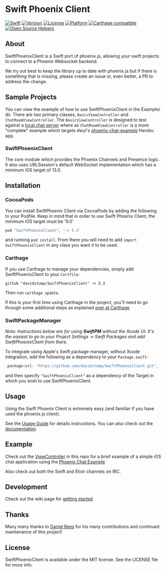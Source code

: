 # Swift Phoenix Client

[![Swift](https://img.shields.io/badge/Swift-5.0-orange.svg?style=flat)](https://swift.org/)
[![Version](https://img.shields.io/cocoapods/v/SwiftPhoenixClient.svg?style=flat)](http://cocoapods.org/pods/SwiftPhoenixClient)
[![License](https://img.shields.io/cocoapods/l/SwiftPhoenixClient.svg?style=flat)](http://cocoapods.org/pods/SwiftPhoenixClient)
[![Platform](https://img.shields.io/cocoapods/p/SwiftPhoenixClient.svg?style=flat)](http://cocoapods.org/pods/SwiftPhoenixClient)
[![Carthage compatible](https://img.shields.io/badge/Carthage-compatible-4BC51D.svg?style=flat)](https://github.com/Carthage/Carthage)
[![Open Source Helpers](https://www.codetriage.com/davidstump/swiftphoenixclient/badges/users.svg)](https://www.codetriage.com/davidstump/swiftphoenixclient)


## About
SwiftPhoenixClient is a Swift port of phoenix.js, allowing your swift projects
to connect to a Phoenix Websocket backend.

We try out best to keep the library up to date with phoenix.js but if there is
something that is missing, please create an issue or, even better,  a PR to
address the change.

## Sample Projects

You can view the example of how to use SwiftPhoenixClient in the Example/ dir.
There are two primary classes, `BasicViewController` and `ChatRoomViewController`.
The `BasicViewController` is designed to test against a [local chat server](https://github.com/chrismccord/phoenix_chat_example)
where as `ChatRoomViewController` is a more "complete" example which targets
dwyl's [phoenix-chat-example](https://github.com/dwyl/phoenix-chat-example) Heroku app.


### SwiftPhoenixClient

The core module which provides the Phoenix Channels and Presence logic. It also
uses URLSession's default WebSocket implementation which has a minimum iOS target
of 13.0.


## Installation

### CocoaPods

You can install SwiftPhoenix Client via CocoaPods by adding the following to your
Podfile. Keep in mind that in order to use Swift Phoenix Client, the minimum iOS
target must be '9.0'

```RUBY
pod "SwiftPhoenixClient", '~> 5.3'
```

and running `pod install`. From there you will need to add `import SwiftPhoenixClient` in any class you want it to be used.

### Carthage

If you use Carthage to manage your dependencies, simply add
SwiftPhoenixClient to your `Cartfile`:

```
github "davidstump/SwiftPhoenixClient" ~> 5.3
```

Then run `carthage update`.

If this is your first time using Carthage in the project, you'll need to go through some additional steps as explained [over at Carthage](https://github.com/Carthage/Carthage#adding-frameworks-to-an-application).



### SwiftPackageManager

_Note: Instructions below are for using **SwiftPM** without the Xcode UI. It's the easiest to go to your Project Settings -> Swift Packages and add SwiftPhoenixClient from there._

To integrate using Apple's Swift package manager, without Xcode integration, add the following as a dependency to your `Package.swift`:

```swift
.package(url: "https://github.com/davidstump/SwiftPhoenixClient.git", .upToNextMajor(from: "5.2.2"))
```

and then specify `"SwiftPhoenixClient"` as a dependency of the Target in which you wish to use SwiftPhoenixClient.


## Usage

Using the Swift Phoenix Client is extremely easy (and familiar if you have used the phoenix.js client).

See the [Usage Guide](https://github.com/davidstump/SwiftPhoenixClient/wiki/Usage-Guide) for details instructions. You can also check out the [documentation](http://davidstump.github.io/SwiftPhoenixClient/)


## Example

Check out the [ViewController](https://github.com/davidstump/SwiftPhoenixClient/blob/master/Examples/Basic/chatroom/ChatRoomViewController.swift) in this repo for a brief example of a simple iOS chat application using the [Phoenix Chat Example](https://github.com/dwyl/phoenix-chat-example)

Also check out both the Swift and Elixir channels on IRC.

## Development

Check out the wiki page for [getting started](https://github.com/davidstump/SwiftPhoenixClient/wiki/Contributing)


## Thanks

Many many thanks to [Daniel Rees](https://github.com/dsrees) for his many contributions and continued maintenance of this project!

## License

SwiftPhoenixClient is available under the MIT license. See the LICENSE file for more info.
